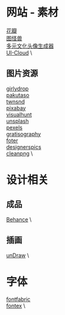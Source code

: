 # 网站 - 素材
[花瓣](https://huaban.com/) \
[图怪兽](https://818ps.com/) \
[多元文化头像生成器](https://multiavatar.com/) \
[UI-Cloud](http://ui-cloud.com/) \

## 图片资源
[girlydrop](https://girlydrop.com/) \
[pakutaso](https://www.pakutaso.com/) \
[twnsnd](https://nos.twnsnd.co/) \
[pixabay](https://pixabay.com/) \
[visualhunt](https://visualhunt.com/) \
[unsplash](https://unsplash.com/) \
[pexels](https://www.pexels.com/zh-cn/) \
[gratisography](https://gratisography.com/) \
[foter](https://foter.com/) \
[designerspics](http://www.designerspics.com/) \
[cleanpng](https://www.cleanpng.com/) \

# 设计相关
## 成品
[Behance](https://www.behance.net/) \
## 插画
[unDraw](https://undraw.co/) \

# 字体
[fontfabric](https://www.fontfabric.com/) \
[fontex](http://www.fontex.org/) \
